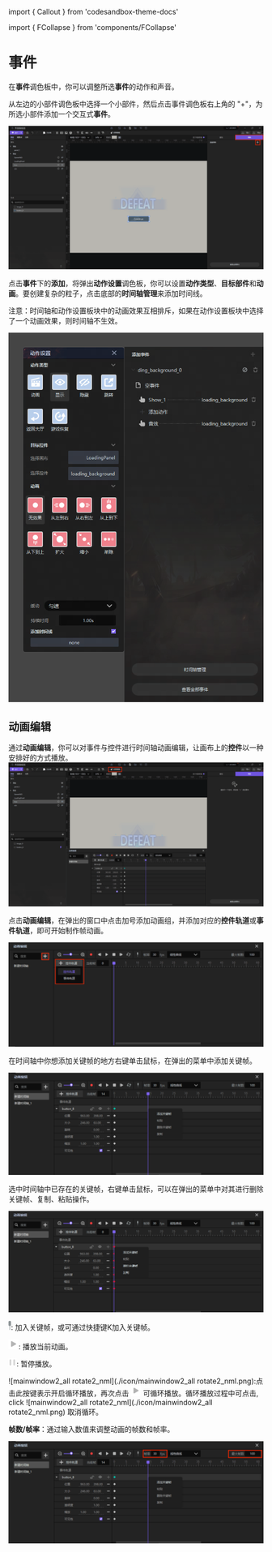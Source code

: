 import { Callout } from 'codesandbox-theme-docs'

import { FCollapse } from 'components/FCollapse'

# 事件

在**事件**调色板中，你可以调整所选**事件**的动作和声音。

从左边的小部件调色板中选择一个小部件，然后点击事件调色板右上角的 "+"，为所选小部件添加一个交互式**事件**。

![N148](./pic/N148.png)

点击**事件**下的**添加**，将弹出**动作设置**调色板，你可以设置**动作类型**、**目标部件**和**动画**。要创建复杂的粒子，点击底部的**时间轴管理**来添加时间线。

<Callout type="warning"> 
 注意：时间轴和动作设置板块中的动画效果互相排斥，如果在动作设置板块中选择了一个动画效果，则时间轴不生效。
</Callout>

![N150](./pic/N149.png)

## 动画编辑

通过**动画编辑**，你可以对事件与控件进行时间轴动画编辑，让画布上的**控件**以一种安排好的方式播放。
![N153](./pic/N150.png)

点击**动画编辑**，在弹出的窗口中点击加号添加动画组，并添加对应的**控件轨道**或**事件轨道**，即可开始制作帧动画。

![N151](./pic/N151.png)

在时间轴中你想添加关键帧的地方右键单击鼠标，在弹出的菜单中添加关键帧。

![N152](./pic/N152.png)

选中时间轴中已存在的关键帧，右键单击鼠标，可以在弹出的菜单中对其进行删除关键帧、复制、粘贴操作。

![N155](./pic/N154.png)

![ui_edit_timeline_frame](./icon/ui_edit_timeline_frame.png):  加入关键帧，或可通过快捷键K加入关键帧。

![mainwindow_new2_play_an_001](./icon/mainwindow_new2_play_an_001.png): 播放当前动画。

![mainwindow2_artistic_effect_setting_play_nml](./icon/mainwindow2_artistic_effect_setting_play_nml.png): 暂停播放。

![mainwindow2_all rotate2_nml](./icon/mainwindow2_all rotate2_nml.png):点击此按键表示开启循环播放，再次点击 ![mainwindow_new2_play_an_001](./icon/mainwindow_new2_play_an_001.png) 可循环播放。循环播放过程中可点击, click ![mainwindow2_all rotate2_nml](./icon/mainwindow2_all rotate2_nml.png) 取消循环。

**帧数/帧率**：通过输入数值来调整动画的帧数和帧率。

![N156](./pic/N155.png)